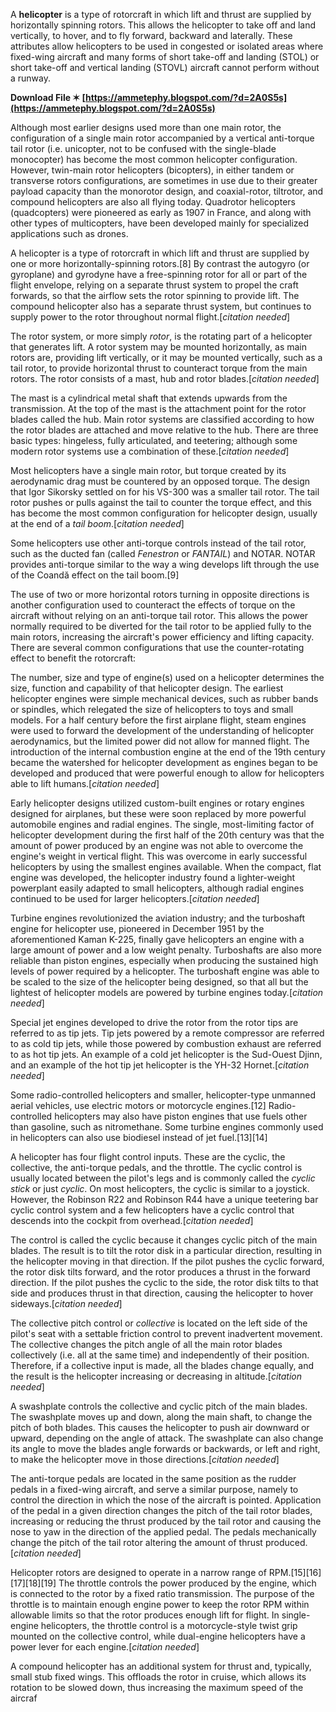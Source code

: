 
 
A **helicopter** is a type of rotorcraft in which lift and thrust are supplied by horizontally spinning rotors. This allows the helicopter to take off and land vertically, to hover, and to fly forward, backward and laterally. These attributes allow helicopters to be used in congested or isolated areas where fixed-wing aircraft and many forms of short take-off and landing (STOL) or short take-off and vertical landing (STOVL) aircraft cannot perform without a runway.
 
**Download File ✶ [https://ammetephy.blogspot.com/?d=2A0S5s](https://ammetephy.blogspot.com/?d=2A0S5s)**


 
Although most earlier designs used more than one main rotor, the configuration of a single main rotor accompanied by a vertical anti-torque tail rotor (i.e. unicopter, not to be confused with the single-blade monocopter) has become the most common helicopter configuration. However, twin-main rotor helicopters (bicopters), in either tandem or transverse rotors configurations, are sometimes in use due to their greater payload capacity than the monorotor design, and coaxial-rotor, tiltrotor, and compound helicopters are also all flying today. Quadrotor helicopters (quadcopters) were pioneered as early as 1907 in France, and along with other types of multicopters, have been developed mainly for specialized applications such as drones.
 
A helicopter is a type of rotorcraft in which lift and thrust are supplied by one or more horizontally-spinning rotors.[8] By contrast the autogyro (or gyroplane) and gyrodyne have a free-spinning rotor for all or part of the flight envelope, relying on a separate thrust system to propel the craft forwards, so that the airflow sets the rotor spinning to provide lift. The compound helicopter also has a separate thrust system, but continues to supply power to the rotor throughout normal flight.[*citation needed*]
 
The rotor system, or more simply *rotor*, is the rotating part of a helicopter that generates lift. A rotor system may be mounted horizontally, as main rotors are, providing lift vertically, or it may be mounted vertically, such as a tail rotor, to provide horizontal thrust to counteract torque from the main rotors. The rotor consists of a mast, hub and rotor blades.[*citation needed*]

The mast is a cylindrical metal shaft that extends upwards from the transmission. At the top of the mast is the attachment point for the rotor blades called the hub. Main rotor systems are classified according to how the rotor blades are attached and move relative to the hub. There are three basic types: hingeless, fully articulated, and teetering; although some modern rotor systems use a combination of these.[*citation needed*]
 
Most helicopters have a single main rotor, but torque created by its aerodynamic drag must be countered by an opposed torque. The design that Igor Sikorsky settled on for his VS-300 was a smaller tail rotor. The tail rotor pushes or pulls against the tail to counter the torque effect, and this has become the most common configuration for helicopter design, usually at the end of a *tail boom*.[*citation needed*]
 
Some helicopters use other anti-torque controls instead of the tail rotor, such as the ducted fan (called *Fenestron* or *FANTAIL*) and NOTAR. NOTAR provides anti-torque similar to the way a wing develops lift through the use of the Coandă effect on the tail boom.[9]
 
The use of two or more horizontal rotors turning in opposite directions is another configuration used to counteract the effects of torque on the aircraft without relying on an anti-torque tail rotor. This allows the power normally required to be diverted for the tail rotor to be applied fully to the main rotors, increasing the aircraft's power efficiency and lifting capacity. There are several common configurations that use the counter-rotating effect to benefit the rotorcraft:
 
The number, size and type of engine(s) used on a helicopter determines the size, function and capability of that helicopter design. The earliest helicopter engines were simple mechanical devices, such as rubber bands or spindles, which relegated the size of helicopters to toys and small models. For a half century before the first airplane flight, steam engines were used to forward the development of the understanding of helicopter aerodynamics, but the limited power did not allow for manned flight. The introduction of the internal combustion engine at the end of the 19th century became the watershed for helicopter development as engines began to be developed and produced that were powerful enough to allow for helicopters able to lift humans.[*citation needed*]
 
Early helicopter designs utilized custom-built engines or rotary engines designed for airplanes, but these were soon replaced by more powerful automobile engines and radial engines. The single, most-limiting factor of helicopter development during the first half of the 20th century was that the amount of power produced by an engine was not able to overcome the engine's weight in vertical flight. This was overcome in early successful helicopters by using the smallest engines available. When the compact, flat engine was developed, the helicopter industry found a lighter-weight powerplant easily adapted to small helicopters, although radial engines continued to be used for larger helicopters.[*citation needed*]
 
Turbine engines revolutionized the aviation industry; and the turboshaft engine for helicopter use, pioneered in December 1951 by the aforementioned Kaman K-225, finally gave helicopters an engine with a large amount of power and a low weight penalty. Turboshafts are also more reliable than piston engines, especially when producing the sustained high levels of power required by a helicopter. The turboshaft engine was able to be scaled to the size of the helicopter being designed, so that all but the lightest of helicopter models are powered by turbine engines today.[*citation needed*]
 
Special jet engines developed to drive the rotor from the rotor tips are referred to as tip jets. Tip jets powered by a remote compressor are referred to as cold tip jets, while those powered by combustion exhaust are referred to as hot tip jets. An example of a cold jet helicopter is the Sud-Ouest Djinn, and an example of the hot tip jet helicopter is the YH-32 Hornet.[*citation needed*]
 
Some radio-controlled helicopters and smaller, helicopter-type unmanned aerial vehicles, use electric motors or motorcycle engines.[12] Radio-controlled helicopters may also have piston engines that use fuels other than gasoline, such as nitromethane. Some turbine engines commonly used in helicopters can also use biodiesel instead of jet fuel.[13][14]
 
A helicopter has four flight control inputs. These are the cyclic, the collective, the anti-torque pedals, and the throttle. The cyclic control is usually located between the pilot's legs and is commonly called the *cyclic stick* or just *cyclic*. On most helicopters, the cyclic is similar to a joystick. However, the Robinson R22 and Robinson R44 have a unique teetering bar cyclic control system and a few helicopters have a cyclic control that descends into the cockpit from overhead.[*citation needed*]
 
The control is called the cyclic because it changes cyclic pitch of the main blades. The result is to tilt the rotor disk in a particular direction, resulting in the helicopter moving in that direction. If the pilot pushes the cyclic forward, the rotor disk tilts forward, and the rotor produces a thrust in the forward direction. If the pilot pushes the cyclic to the side, the rotor disk tilts to that side and produces thrust in that direction, causing the helicopter to hover sideways.[*citation needed*]
 
The collective pitch control or *collective* is located on the left side of the pilot's seat with a settable friction control to prevent inadvertent movement. The collective changes the pitch angle of all the main rotor blades collectively (i.e. all at the same time) and independently of their position. Therefore, if a collective input is made, all the blades change equally, and the result is the helicopter increasing or decreasing in altitude.[*citation needed*]
 
A swashplate controls the collective and cyclic pitch of the main blades. The swashplate moves up and down, along the main shaft, to change the pitch of both blades. This causes the helicopter to push air downward or upward, depending on the angle of attack. The swashplate can also change its angle to move the blades angle forwards or backwards, or left and right, to make the helicopter move in those directions.[*citation needed*]
 
The anti-torque pedals are located in the same position as the rudder pedals in a fixed-wing aircraft, and serve a similar purpose, namely to control the direction in which the nose of the aircraft is pointed. Application of the pedal in a given direction changes the pitch of the tail rotor blades, increasing or reducing the thrust produced by the tail rotor and causing the nose to yaw in the direction of the applied pedal. The pedals mechanically change the pitch of the tail rotor altering the amount of thrust produced.[*citation needed*]
 
Helicopter rotors are designed to operate in a narrow range of RPM.[15][16][17][18][19] The throttle controls the power produced by the engine, which is connected to the rotor by a fixed ratio transmission. The purpose of the throttle is to maintain enough engine power to keep the rotor RPM within allowable limits so that the rotor produces enough lift for flight. In single-engine helicopters, the throttle control is a motorcycle-style twist grip mounted on the collective control, while dual-engine helicopters have a power lever for each engine.[*citation needed*]
 
A compound helicopter has an additional system for thrust and, typically, small stub fixed wings. This offloads the rotor in cruise, which allows its rotation to be slowed down, thus increasing the maximum speed of the aircraf